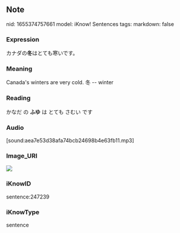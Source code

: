 ## Note
nid: 1655374757661
model: iKnow! Sentences
tags: 
markdown: false

### Expression
カナダの<b>冬</b>はとても寒いです。

### Meaning
Canada's winters are very cold.
冬 -- winter

### Reading
かなだ の <b>ふゆ</b> は とても さむい です

### Audio
[sound:aea7e53d38afa74bcb24698b4e63fb11.mp3]

### Image_URI
<img src="77b8bbcda36b7fd6e417f75d45443fa1.jpg">

### iKnowID
sentence:247239

### iKnowType
sentence
